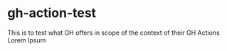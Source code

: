 # gh-action-test

This is to test what GH offers in scope of the context of their GH Actions
Lorem
Ipsum

